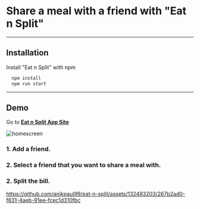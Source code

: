 # Share a meal with a friend with "Eat n Split"

---

## Installation

Install "Eat n Split" with npm

```bash
  npm install
  npm run start
```

---

## Demo

Go to [**Eat n Split App Site**](https://eat-n-split-anik.netlify.app/)

![homescreen](https://github.com/anikpaul99/eat-n-split/assets/132483203/d4834b46-ec3d-4a12-b016-aa141f424db0)

### 1. Add a friend.

### 2. Select a friend that you want to share a meal with.

### 2. Split the bill.

https://github.com/anikpaul99/eat-n-split/assets/132483203/267b2ad0-f631-4aeb-91ee-fcec1d310fbc
